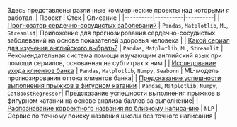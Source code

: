 Здесь представлены различные коммерческие проекты над которыми я работал.
| Проект | Стек | Описание | 
|----------|----------|----------|
| <a href='https://github.com/Vasart-ds/heart_disease_prediction' target="_blank">Прогнозатор сердечно-сосудистых заболеваний</a> | `Pandas`, `Matplotlib`, `ML`, `Streamlit`| Приложение для прогнозирования сердечно-сосудистых заболеваний на основе показателей здоровья человека |
| <a href='https://github.com/Vasart-ds/CEFR_predicting' target="_blank">Какой сериал для изучения английского выбрать?</a> | `Pandas`, `Matplotlib`, `ML`, `Streamlit` | Рекомендательная система помощи изучающим английский язык при помощи сериалов, основанная на субтитрах к ним |
| <a href='https://github.com/Vasart-ds/beta_bank_customer_out' target="_blank">Исследование ухода клиентов банка</a> | `Pandas`, `Matplotlib`, `Numpy`, `Seaborn` | ML-модель прогнозирования оттока клиентов банка|
| <a href='https://github.com/Vasart-ds/goprotect_fiigure_skating' target="_blank">Предсказание успешности выполнения прыжков в фигурном катании</a> | `Pandas`, `Matplotlib`, `Numpy`, `CatBoostRegressor`| Предсказание успешности выполнения прыжков в фигурном катании на основе анализа баллов за выполнение|
| <a href='https://github.com/Vasart-ds/naming_recognition/tree/master' target="_blank">Распознавание корректного названия по близкому написанию</a> | `NLP` | Сервис по точному поиску названия школы без точного написания |
